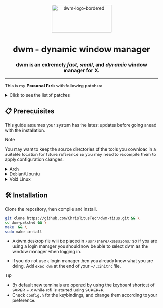 <div align="center">
  <img src="./dwm-logo-bordered.png" alt="dwm-logo-bordered" width="195" height="90"/>

  # dwm - dynamic window manager
  ### dwm is an extremely ***fast***, ***small***, and ***dynamic*** window manager for X.

</div>

---
This is my **Personal Fork** with following patches:

<details>
  <summary>Click to see the list of patches</summary>

  - alwayscenter
  - alwaysfullscreen
  - auto start
  - cfacts
  - chatterino bottom
  - cool autostart
  - fakefullscreen client (with resize fix for chrome-based browsers + noborder fix)
  - multikeycode
  - movestack
  - noborder (floating + border flicker fix)
  - pertag
  - placemouse
  - resizepoint
  - statuscmd
  - swallow
  - systray
  - true fullscreen
  - hide vacant tags
  - warp v2
  - winicon

  **Note**: Some patches are rewritten or modified to work together.
</details>

## 📋 Prerequisites
This guide assumes your system has the latest updates before going ahead with the installation.

> [!NOTE]
> You may want to keep the source directories of the tools you download in a suitable location for future reference as you may need to recompile them to apply configuration changes.

<details>
  <summary>Arch</summary>

  Install dependencies:

  ```sh
  sudo pacman -S --needed base-devel extra/git extra/libx11 extra/libxcb extra/libxinerama extra/libxft extra/imlib2
  ```

  If you find yourself missing a library then this can usually be found by searching for the file name using pacman:

  ```sh
  $ pacman -F Xlib-xcb.h
  extra/libx11 1.6.12-1 [installed: 1.7.2-1]
  usr/include/X11/Xlib-xcb.h
  ```

</details>

<details>
  <summary>Debian/Ubuntu</summary>

  Install dependencies:

  ```sh
  sudo apt install build-essential git libx11-dev libx11-xcb-dev libxcb-res0-dev libxinerama-dev libxft-dev libimlib2-dev
  ```

  It is worth checking the version of gcc on debian based systems as they may come with older implementations that can result in compilation errors.

  ```sh
  gcc --version
  ```

  You would expect at least v8.x or above here.

  If you find yourself missing a library then this can usually be found by searching for the file name using apt-file, a tool that have to be installed separately:

  ```sh
  $ sudo apt install apt-file
  $ sudo apt-file update
  $ apt-file search xcb/res.h
  libxcb-res0-dev: /usr/include/xcb/res.h
  ```

</details>


<details>
  <summary>Void Linux</summary>

  Install dependencies:

  ```sh
  sudo xbps-install -Su base-devel libX11-devel libXft-devel libXinerama-devel freetype-devel fontconfig-devel libxcb-devel imlib2-devel
  ```

  If you find yourself missing a library then this can usually be found by searching for the file name using xlocate, a tool that have to be installed separately via the xtools package:

  ```sh
  $ xlocate yajl/yajl_gen.h
  yajl-devel-2.1.0._4      /usr/include/yajl/yajl_gen.h
  ```

</details>

## 🛠️ Installation
Clone the repository, then compile and install.

```sh
git clone https://github.com/ChrisTitusTech/dwm-titus.git && \
cd dwm-patched && \
make  && \
sudo make install
```

- A dwm.desktop file will be placed in `/usr/share/xsessions/` so if you are using a login manager you should now be able to select dwm as the window manager when logging in.

- If you do not use a login manager then you already know what you are doing. Add `exec dwm` at the end of your `~/.xinitrc` file.

> [!TIP]
> - By default new terminals are opened by using the keyboard shortcut of <kbd>SUPER</kbd> + <kbd>X</kbd> while rofi is started using <kbd>SUPER</kbd>+<kbd>R</kbd>
> - Check `config.h` for the keybindings, and change them according to your preference.

